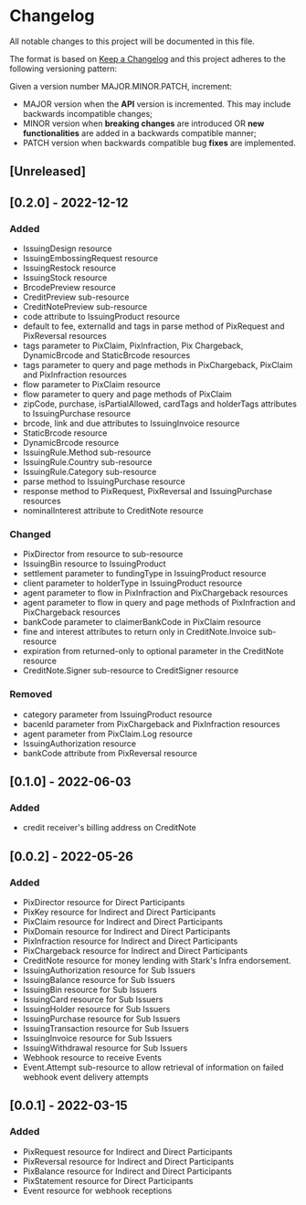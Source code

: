 # Changelog

All notable changes to this project will be documented in this file.

The format is based on [Keep a Changelog](https://keepachangelog.com/en/1.0.0/)
and this project adheres to the following versioning pattern:

Given a version number MAJOR.MINOR.PATCH, increment:

- MAJOR version when the **API** version is incremented. This may include backwards incompatible changes;
- MINOR version when **breaking changes** are introduced OR **new functionalities** are added in a backwards compatible manner;
- PATCH version when backwards compatible bug **fixes** are implemented.


## [Unreleased]

## [0.2.0] - 2022-12-12
### Added
- IssuingDesign resource
- IssuingEmbossingRequest resource
- IssuingRestock resource 
- IssuingStock resource
- BrcodePreview resource
- CreditPreview sub-resource
- CreditNotePreview sub-resource
- code attribute to IssuingProduct resource
- default to fee, externalId and tags in parse method of PixRequest and PixReversal resources
- tags parameter to PixClaim, PixInfraction, Pix Chargeback, DynamicBrcode and StaticBrcode resources
- tags parameter to query and page methods in PixChargeback, PixClaim and PixInfraction resources
- flow parameter to PixClaim resource
- flow parameter to query and page methods of PixClaim
- zipCode, purchase, isPartialAllowed, cardTags and holderTags attributes to IssuingPurchase resource
- brcode, link and due attributes to IssuingInvoice resource
- StaticBrcode resource
- DynamicBrcode resource
- IssuingRule.Method sub-resource
- IssuingRule.Country sub-resource
- IssuingRule.Category sub-resource
- parse method to IssuingPurchase resource
- response method to PixRequest, PixReversal and IssuingPurchase resources
- nominalInterest attribute to CreditNote resource
### Changed
- PixDirector from resource to sub-resource
- IssuingBin resource to IssuingProduct
- settlement parameter to fundingType in IssuingProduct resource
- client parameter to holderType in IssuingProduct resource
- agent parameter to flow in PixInfraction and PixChargeback resources
- agent parameter to flow in query and page methods of PixInfraction and PixChargeback resources
- bankCode parameter to claimerBankCode in PixClaim resource
- fine and interest attributes to return only in CreditNote.Invoice sub-resource
- expiration from returned-only to optional parameter in the CreditNote resource 
- CreditNote.Signer sub-resource to CreditSigner resource
### Removed
- category parameter from IssuingProduct resource
- bacenId parameter from PixChargeback and PixInfraction resources
- agent parameter from PixClaim.Log resource
- IssuingAuthorization resource
- bankCode attribute from PixReversal resource


## [0.1.0] - 2022-06-03
### Added
- credit receiver's billing address on CreditNote

## [0.0.2] - 2022-05-26
### Added
- PixDirector resource for Direct Participants
- PixKey resource for Indirect and Direct Participants
- PixClaim resource for Indirect and Direct Participants
- PixDomain resource for Indirect and Direct Participants
- PixInfraction resource for Indirect and Direct Participants
- PixChargeback resource for Indirect and Direct Participants
- CreditNote resource for money lending with Stark's Infra endorsement.
- IssuingAuthorization resource for Sub Issuers
- IssuingBalance resource for Sub Issuers
- IssuingBin resource for Sub Issuers
- IssuingCard resource for Sub Issuers
- IssuingHolder resource for Sub Issuers
- IssuingPurchase resource for Sub Issuers
- IssuingTransaction resource for Sub Issuers
- IssuingInvoice resource for Sub Issuers
- IssuingWithdrawal resource for Sub Issuers
- Webhook resource to receive Events
- Event.Attempt sub-resource to allow retrieval of information on failed webhook event delivery attempts


## [0.0.1] - 2022-03-15
### Added
- PixRequest resource for Indirect and Direct Participants
- PixReversal resource for Indirect and Direct Participants
- PixBalance resource for Indirect and Direct Participants
- PixStatement resource for Direct Participants
- Event resource for webhook receptions
